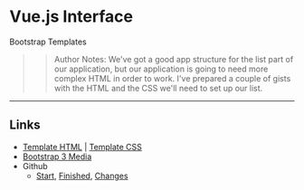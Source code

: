 <!-- .slide: data-state="title" -->
# Vue.js Interface
Bootstrap Templates

>> Author Notes: We've got a good app structure for the list part of our application, but our application is going to need more complex HTML in order to work. I've prepared a couple of gists with the HTML and the CSS we'll need to set up our list.

---

## Links
- [Template HTML](https://gist.github.com/planetoftheweb/a4c4b795cf00676f71b4210e9d06b3b7) | [Template CSS](https://gist.github.com/planetoftheweb/20686501540c3e30a311611ff1f4c4c2)
- [Bootstrap 3 Media](https://www.linkedin.com/learning/bootstrap-3-essential-training/adding-media-styles?trk=insiders_6787408_learning)
- Github
  - [Start](https://github.com/planetoftheweb/vueinterface/tree/03_03b), [Finished](https://github.com/planetoftheweb/vueinterface/tree/03_03e), [Changes](https://github.com/planetoftheweb/vueinterface/compare/03_02e...03_03e)
